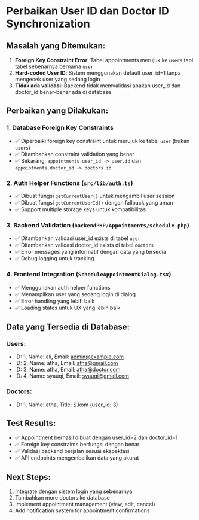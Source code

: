 # Perbaikan User ID dan Doctor ID Synchronization

## Masalah yang Ditemukan:
1. **Foreign Key Constraint Error**: Tabel appointments merujuk ke `users` tapi tabel sebenarnya bernama `user`
2. **Hard-coded User ID**: Sistem menggunakan default user_id=1 tanpa mengecek user yang sedang login
3. **Tidak ada validasi**: Backend tidak memvalidasi apakah user_id dan doctor_id benar-benar ada di database

## Perbaikan yang Dilakukan:

### 1. Database Foreign Key Constraints
- ✅ Diperbaiki foreign key constraint untuk merujuk ke tabel `user` (bukan `users`)
- ✅ Ditambahkan constraint validation yang benar
- ✅ Sekarang: `appointments.user_id -> user.id` dan `appointments.doctor_id -> doctors.id`

### 2. Auth Helper Functions (`src/lib/auth.ts`)
- ✅ Dibuat fungsi `getCurrentUser()` untuk mengambil user session
- ✅ Dibuat fungsi `getCurrentUserId()` dengan fallback yang aman
- ✅ Support multiple storage keys untuk kompatibilitas

### 3. Backend Validation (`backendPHP/Appointments/schedule.php`)
- ✅ Ditambahkan validasi user_id exists di tabel `user`
- ✅ Ditambahkan validasi doctor_id exists di tabel `doctors`
- ✅ Error messages yang informatif dengan data yang tersedia
- ✅ Debug logging untuk tracking

### 4. Frontend Integration (`ScheduleAppointmentDialog.tsx`)
- ✅ Menggunakan auth helper functions
- ✅ Menampilkan user yang sedang login di dialog
- ✅ Error handling yang lebih baik
- ✅ Loading states untuk UX yang lebih baik

## Data yang Tersedia di Database:

### Users:
- ID: 1, Name: ali, Email: admin@example.com
- ID: 2, Name: atha, Email: atha@gmail.com  
- ID: 3, Name: atha, Email: atha@doctor.com
- ID: 4, Name: syauqi, Email: syauqi@gmail.com

### Doctors:
- ID: 1, Name: atha, Title: S.kom (user_id: 3)

## Test Results:
- ✅ Appointment berhasil dibuat dengan user_id=2 dan doctor_id=1
- ✅ Foreign key constraints berfungsi dengan benar
- ✅ Validasi backend berjalan sesuai ekspektasi
- ✅ API endpoints mengembalikan data yang akurat

## Next Steps:
1. Integrate dengan sistem login yang sebenarnya
2. Tambahkan more doctors ke database
3. Implement appointment management (view, edit, cancel)
4. Add notification system for appointment confirmations
